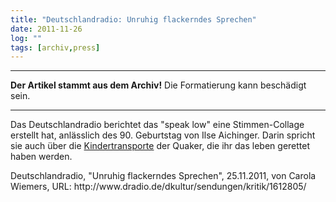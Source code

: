 ```yaml
---
title: "Deutschlandradio: Unruhig flackerndes Sprechen"
date: 2011-11-26
log: ""
tags: [archiv,press]
---
```

<hr><b>Der Artikel stammt aus dem Archiv!</b> Die Formatierung kann beschädigt sein.<hr>

<p>Das Deutschlandradio berichtet das "speak low" eine Stimmen-Collage erstellt hat, anlässlich des 90. Geburtstag von Ilse Aichinger. Darin spricht sie auch über die <a href="http://de.wikipedia.org/wiki/Kindertransport">Kindertransporte</a> der Quaker, die ihr das leben gerettet haben werden.</p>

<p>Deutschlandradio, "Unruhig flackerndes Sprechen", 25.11.2011, von Carola Wiemers, URL: http://www.dradio.de/dkultur/sendungen/kritik/1612805/ </p>
